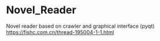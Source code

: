 # Novel_Reader
Novel reader based on crawler and graphical interface (pyqt)
https://fishc.com.cn/thread-195004-1-1.html
